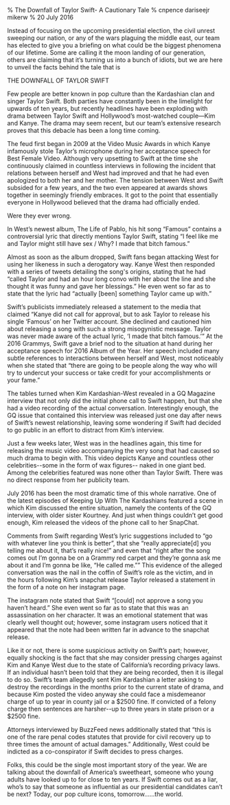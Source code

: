 % The Downfall of Taylor Swift- A Cautionary Tale
% cnpence dariseejr mikerw
% 20 July 2016

<aside class="notes">
Instead of focusing on the upcoming presidential election, the civil unrest sweeping our nation, or any of the wars plaguing the middle east, our team has elected to give you a briefing on what could be the biggest phenomena of our lifetime. Some are calling it the moon landing of our generation, others are claiming that it’s turning us into a bunch of idiots, but we are here to unveil the facts behind the tale that is 

THE DOWNFALL OF TAYLOR SWIFT

Few people are better known in pop culture than the Kardashian clan and singer Taylor Swift. Both parties have constantly been in the limelight for upwards of ten years, but recently headlines have been exploding with drama between Taylor Swift and Hollywood’s most-watched couple—Kim and Kanye. The drama may seem recent, but our team’s extensive research proves that this debacle has been a long time coming.
 
The feud first began in 2009 at the Video Music Awards in which Kanye infamously stole Taylor’s microphone during her acceptance speech for Best Female Video. Although very upsetting to Swift at the time she continuously claimed in countless interviews in following the incident that relations between herself and West had improved and that he had even apologized to both her and her mother. The tension between West and Swift subsided for a few years, and the two even appeared at awards shows together in seemingly friendly embraces. It got to the point that essentially everyone in Hollywood believed that the drama had officially ended.

 
Were they ever wrong.

In West’s newest album, The Life of Pablo, his hit song “Famous” contains a controversial lyric that directly mentions Taylor Swift, stating “I feel like me and Taylor might still have sex / Why? I made that bitch famous.”


Almost as soon as the album dropped, Swift fans began attacking West for using her likeness in such a derogatory way. Kanye West then responded with a series of tweets detailing the song's origins, stating that he had “called Taylor and had an hour long convo with her about the line and she thought it was funny and gave her blessings.” He even went so far as to state that the lyric had “actually [been] something Taylor came up with.”

Swift’s publicists immediately released a statement to the media that claimed “Kanye did not call for approval, but to ask Taylor to release his single ‘Famous’ on her Twitter account. She declined and cautioned him about releasing a song with such a strong misogynistic message. Taylor was never made aware of the actual lyric, ‘I made that bitch famous.’” 
At the 2016 Grammys, Swift gave a brief nod to the situation at hand during her acceptance speech for 2016 Album of the Year. Her speech included many subtle references to interactions between herself and West, most noticeably when she stated that “there are going to be people along the way who will try to undercut your success or take credit for your accomplishments or your fame.” 

The tables turned when Kim Kardashian-West revealed in a GQ Magazine interview that not only did the initial phone call to Swift happen, but that she had a video recording of the actual conversation. Interestingly enough, the GQ issue that contained this interview was released just one day after news of Swift’s newest relationship, leaving some wondering if Swift had decided to go public in an effort to distract from Kim’s interview. 

Just a few weeks later, West was in the headlines again, this time for releasing the music video accompanying the very song that had caused so much drama to begin with. This video depicts Kanye and countless other celebrities--some in the form of wax figures-- naked in one giant bed. Among the celebrities featured was none other than Taylor Swift. There was no direct response from her publicity team. 

July 2016 has been the most dramatic time of this whole narrative. One of the latest episodes of Keeping Up With The Kardashians featured a scene in which Kim discussed the entire situation, namely the contents of the GQ interview, with older sister Kourtney. And just when things couldn’t get good enough, Kim released the videos of the phone call to her SnapChat. 

Comments from Swift regarding West’s lyric suggestions included to “go with whatever line you think is better”, that she “really appreciate[d] you telling me about it, that’s really nice!” and even that “right after the song comes out I’m gonna be on a Grammy red carpet and they’re gonna ask me about it and I’m gonna be like, “He called me.”” This evidence of the alleged conversation was the nail in the coffin of Swift’s role as the victim, and in the hours following Kim’s snapchat release Taylor released a statement in the form of a note on her instagram page. 

The instagram note stated that Swift “[could] not approve a song you haven’t heard.” She even went so far as to state that this was an assassination on her character. It was an emotional statement that was clearly well thought out; however, some instagram users noticed that it appeared that the note had been written far in advance to the snapchat release. 

Like it or not, there is some suspicious activity on Swift’s part; however, equally shocking is the fact that she may consider pressing charges against Kim and Kanye West due to the state of California’s recording privacy laws. If an individual hasn’t been told that they are being recorded, then it is illegal to do so. Swift’s team allegedly sent Kim Kardashian a letter asking to destroy the recordings in the months prior to the current state of drama, and because Kim posted the video anyway she could face a misdemeanor charge of up to year in county jail or a $2500 fine. If convicted of a felony charge then sentences are harsher--up to three years in state prison or a $2500 fine.

Attorneys interviewed by BuzzFeed news additionally stated that “this is one of the rare penal codes statutes that provide for civil recovery up to three times the amount of actual damages.” Additionally, West could be indicted as a co-conspirator if Swift decides to press charges. 

Folks, this could be the single most important story of the year. We are talking about the downfall of America’s sweetheart, someone who young adults have looked up to for close to ten years. If Swift comes out as a liar, who’s to say that someone as influential as our presidential candidates can’t be next? Today, our pop culture icons, tomorrow…...the world. 

</aside>

